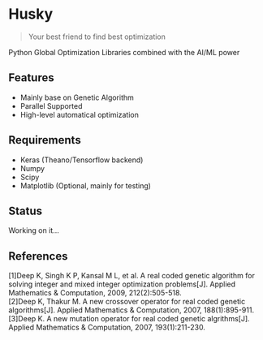 # Husky
>Your best friend to find best optimization

Python Global Optimization Libraries combined with the AI/ML power

## Features
+ Mainly base on Genetic Algorithm
+ Parallel Supported
+ High-level automatical optimization

## Requirements
+ Keras (Theano/Tensorflow backend)
+ Numpy
+ Scipy
+ Matplotlib (Optional, mainly for testing)

## Status
Working on it...

## References
[1]Deep K, Singh K P, Kansal M L, et al. A real coded genetic algorithm for solving integer and mixed integer optimization problems[J]. Applied Mathematics & Computation, 2009, 212(2):505-518.  
[2]Deep K, Thakur M. A new crossover operator for real coded genetic algorithms[J]. Applied Mathematics & Computation, 2007, 188(1):895-911.  
[3]Deep K. A new mutation operator for real coded genetic algrithms[J]. Applied Mathematics & Computation, 2007, 193(1):211-230.